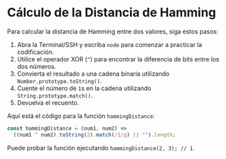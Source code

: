 # Cálculo de la Distancia de Hamming

Para calcular la distancia de Hamming entre dos valores, siga estos pasos:

1. Abra la Terminal/SSH y escriba `node` para comenzar a practicar la codificación.
2. Utilice el operador XOR (`^`) para encontrar la diferencia de bits entre los dos números.
3. Convierta el resultado a una cadena binaria utilizando `Number.prototype.toString()`.
4. Cuente el número de `1`s en la cadena utilizando `String.prototype.match()`.
5. Devuelva el recuento.

Aquí está el código para la función `hammingDistance`:

```js
const hammingDistance = (num1, num2) =>
  ((num1 ^ num2).toString(2).match(/1/g) || "").length;
```

Puede probar la función ejecutando `hammingDistance(2, 3); // 1`.
